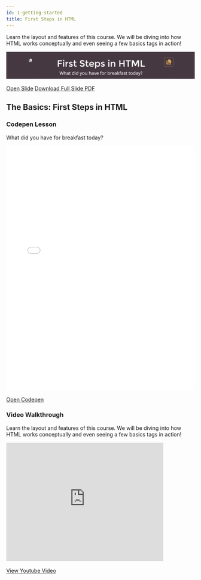 ```yaml
---
id: 1-getting-started
title: First Steps in HTML
---
```


<section class="inner-section">

Learn the layout and features of this course. We will be diving into how HTML works conceptually and even seeing a few basics tags in action!

<img src="https://raw.githubusercontent.com/lennyroyroy/basics-image/master/Basics%20Screenshots/Screen%20Shot%202019-09-02%20at%206.35.34%20PM.png"/>

<a href="https://slides.com/lennyroyroy/deck#/3" target="_blank" class="button live-button">Open Slide</a> <a href="https://www.docdroid.net/QudGjTa/the-basics-intro-to-web-development-lesson-1-intro-to-html.pdf" target="_blank" class="button live-button pdf-button">Download Full Slide PDF</a>

</section>

<section class="inner-section">

## The Basics: First Steps in HTML

</section>

<section class="inner-section">

### Codepen Lesson 

What did you have for breakfast today? 

<iframe height="650" style="width: 100%;" scrolling="no" title="The Basics #1" src="//codepen.io/lennyroycodes/embed/preview/PvVzJz/?height=300&theme-id=37020&default-tab=html,result&editable=true" frameborder="no" allowtransparency="true" allowfullscreen="true">
  See the Pen <a href='https://codepen.io/lennyroycodes/pen/PvVzJz/'>The Basics #1</a> by lennyroy
  (<a href='https://codepen.io/lennyroycodes'>@lennyroycodes</a>) on <a href='https://codepen.io'>CodePen</a>.
</iframe>

<a href="https://codepen.io/lennyroycodes/pen/PvVzJz" target="_blank" class="button live-button">Open Codepen</a>

</section>

<section class="inner-section">

### Video Walkthrough

Learn the layout and features of this course. We will be diving into how HTML works conceptually and even seeing a few basics tags in action!

<div class="video-responsive">
    <iframe width="420" height="315" src="https://www.youtube.com/embed/9jwfMeNF68k?autoplay=0&rel=0" frameborder="0" allowfullscreen></iframe>
</div>


<a href="https://youtu.be/9jwfMeNF68k" target="_blank" class="button live-button">View Youtube Video</a>

</section>




